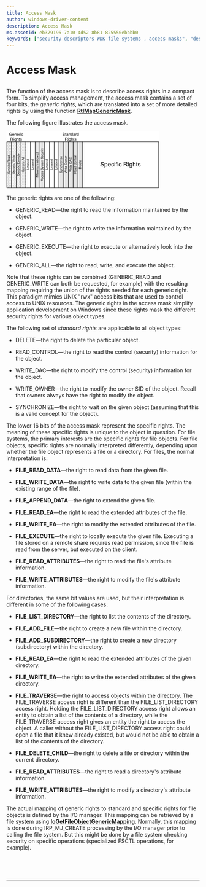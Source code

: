 ```yaml
---
title: Access Mask
author: windows-driver-content
description: Access Mask
ms.assetid: eb379196-7a10-4d52-8b81-825550ebbbb0
keywords: ["security descriptors WDK file systems , access masks", "descriptors WDK file systems , access masks", "access masks WDK file systems", "generic rights WDK file systems", "standard rights WDK file systems", "specific rights WDK file systems"]
---
```


# Access Mask


## <span id="ddk_sec_access_mask_if"></span><span id="DDK_SEC_ACCESS_MASK_IF"></span>


The function of the access mask is to describe access rights in a compact form. To simplify access management, the access mask contains a set of four bits, the *generic rights*, which are translated into a set of more detailed rights by using the function [**RtlMapGenericMask**](https://msdn.microsoft.com/library/windows/hardware/ff562027).

The following figure illustrates the access mask.

![diagram illustrating the access mask](images/fssecurity-03.png)

The generic rights are one of the following:

-   GENERIC\_READ—the right to read the information maintained by the object.

-   GENERIC\_WRITE—the right to write the information maintained by the object.

-   GENERIC\_EXECUTE—the right to execute or alternatively look into the object.

-   GENERIC\_ALL—the right to read, write, and execute the object.

Note that these rights can be combined (GENERIC\_READ and GENERIC\_WRITE can both be requested, for example) with the resulting mapping requiring the union of the rights needed for each generic right. This paradigm mimics UNIX "rwx" access bits that are used to control access to UNIX resources. The generic rights in the access mask simplify application development on Windows since these rights mask the different security rights for various object types.

The following set of *standard rights* are applicable to all object types:

-   DELETE—the right to delete the particular object.

-   READ\_CONTROL—the right to read the control (security) information for the object.

-   WRITE\_DAC—the right to modify the control (security) information for the object.

-   WRITE\_OWNER—the right to modify the owner SID of the object. Recall that owners always have the right to modify the object.

-   SYNCHRONIZE—the right to wait on the given object (assuming that this is a valid concept for the object).

The lower 16 bits of the access mask represent the specific rights. The meaning of these specific rights is unique to the object in question. For file systems, the primary interests are the specific rights for file objects. For file objects, specific rights are normally interpreted differently, depending upon whether the file object represents a file or a directory. For files, the normal interpretation is:

-   **FILE\_READ\_DATA**—the right to read data from the given file.

-   **FILE\_WRITE\_DATA**—the right to write data to the given file (within the existing range of the file).

-   **FILE\_APPEND\_DATA**—the right to extend the given file.

-   **FILE\_READ\_EA**—the right to read the extended attributes of the file.

-   **FILE\_WRITE\_EA**—the right to modify the extended attributes of the file.

-   **FILE\_EXECUTE**—the right to locally execute the given file. Executing a file stored on a remote share requires read permission, since the file is read from the server, but executed on the client.

-   **FILE\_READ\_ATTRIBUTES**—the right to read the file's attribute information.

-   **FILE\_WRITE\_ATTRIBUTES**—the right to modify the file's attribute information.

For directories, the same bit values are used, but their interpretation is different in some of the following cases:

-   **FILE\_LIST\_DIRECTORY**—the right to list the contents of the directory.

-   **FILE\_ADD\_FILE**—the right to create a new file within the directory.

-   **FILE\_ADD\_SUBDIRECTORY**—the right to create a new directory (subdirectory) within the directory.

-   **FILE\_READ\_EA**—the right to read the extended attributes of the given directory.

-   **FILE\_WRITE\_EA**—the right to write the extended attributes of the given directory.

-   **FILE\_TRAVERSE**—the right to access objects within the directory. The FILE\_TRAVERSE access right is different than the FILE\_LIST\_DIRECTORY access right. Holding the FILE\_LIST\_DIRECTORY access right allows an entity to obtain a list of the contents of a directory, while the FILE\_TRAVERSE access right gives an entity the right to access the object. A caller without the FILE\_LIST\_DIRECTORY access right could open a file that it knew already existed, but would not be able to obtain a list of the contents of the directory.

-   **FILE\_DELETE\_CHILD**—the right to delete a file or directory within the current directory.

-   **FILE\_READ\_ATTRIBUTES**—the right to read a directory's attribute information.

-   **FILE\_WRITE\_ATTRIBUTES**—the right to modify a directory's attribute information.

The actual mapping of generic rights to standard and specific rights for file objects is defined by the I/O manager. This mapping can be retrieved by a file system using [**IoGetFileObjectGenericMapping**](https://msdn.microsoft.com/library/windows/hardware/ff549231). Normally, this mapping is done during IRP\_MJ\_CREATE processing by the I/O manager prior to calling the file system. But this might be done by a file system checking security on specific operations (specialized FSCTL operations, for example).

 

 


--------------------


